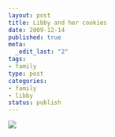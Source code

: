 ```yaml
--- 
layout: post
title: Libby and her cookies
date: 2009-12-14
published: true
meta: 
  _edit_last: "2"
tags: 
- family
type: post
categories: 
- family
- libby
status: publish
---
```

[![](http://media.eick.us/2011/05/photo13.jpg.scaled.50013.jpg)](http://posterous.com/getfile/files.posterous.com/andreweick/wVSNir46zKBQB283kXppiDzWM15iv9gMaVIWLpdCNREkbbu1FlBHMhp2LhZJ/photo.jpg)
